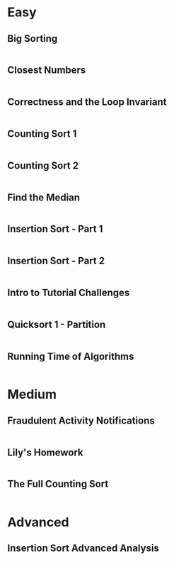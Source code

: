 # Easy

## Big Sorting

```python

```

## Closest Numbers

```python

```

## Correctness and the Loop Invariant

```python

```

## Counting Sort 1

```python

```

## Counting Sort 2

```python

```

## Find the Median

```python

```

## Insertion Sort - Part 1

```python

```

## Insertion Sort - Part 2

```python

```

## Intro to Tutorial Challenges

```python

```

## Quicksort 1 - Partition

```python

```

## Running Time of Algorithms

```python

```

# Medium

## Fraudulent Activity Notifications

```python

```

## Lily's Homework

```python

```

## The Full Counting Sort

```python

```

# Advanced

## Insertion Sort Advanced Analysis

```python

```